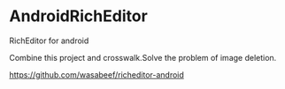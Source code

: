 # AndroidRichEditor

RichEditor for android

Combine this project and crosswalk.Solve the problem of image deletion.

https://github.com/wasabeef/richeditor-android
